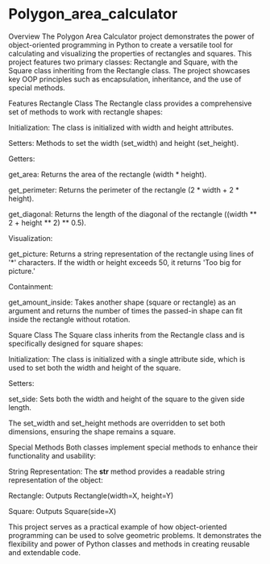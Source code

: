 # Polygon_area_calculator
Overview
The Polygon Area Calculator project demonstrates the power of object-oriented programming in Python to create a versatile tool for calculating and visualizing the properties of rectangles and squares. This project features two primary classes: Rectangle and Square, with the Square class inheriting from the Rectangle class. The project showcases key OOP principles such as encapsulation, inheritance, and the use of special methods.

Features
Rectangle Class
The Rectangle class provides a comprehensive set of methods to work with rectangle shapes:

Initialization: The class is initialized with width and height attributes.

Setters: Methods to set the width (set_width) and height (set_height).

Getters:

get_area: Returns the area of the rectangle (width * height).

get_perimeter: Returns the perimeter of the rectangle (2 * width + 2 * height).

get_diagonal: Returns the length of the diagonal of the rectangle ((width ** 2 + height ** 2) ** 0.5).

Visualization:

get_picture: Returns a string representation of the rectangle using lines of '*' characters. If the width or height exceeds 50, it returns 'Too big for picture.'

Containment:

get_amount_inside: Takes another shape (square or rectangle) as an argument and returns the number of times the passed-in shape can fit inside the rectangle without rotation.

Square Class
The Square class inherits from the Rectangle class and is specifically designed for square shapes:

Initialization: The class is initialized with a single attribute side, which is used to set both the width and height of the square.

Setters:

set_side: Sets both the width and height of the square to the given side length.

The set_width and set_height methods are overridden to set both dimensions, ensuring the shape remains a square.

Special Methods
Both classes implement special methods to enhance their functionality and usability:

String Representation: The __str__ method provides a readable string representation of the object:

Rectangle: Outputs Rectangle(width=X, height=Y)

Square: Outputs Square(side=X)

This project serves as a practical example of how object-oriented programming can be used to solve geometric problems. It demonstrates the flexibility and power of Python classes and methods in creating reusable and extendable code.
